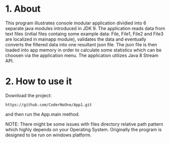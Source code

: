 # 1. About
 
 This program illustrates console modular application dividied into 6 separate java modules introduced in JDK 9. 
 The application reads data from text files (initial files containg some example data: File, File1, File2 and File3 are localized in mainapp module), validates the data and eventually converts the filtered data into one resultant json file.
 The json file is then loaded into app memory in order to calculate some statistics which can be choosen via the application menu.
 The application utilizes Java 8 Stream API.
 
# 2. How to use it

Download the project: 

```https://github.com/CoderNoOne/App1.git```

and then run the App.main method.

NOTE: There might be some issues with files directory relative path pattern which highly depends on your Operating System. Originally the program is designed to be run on windows platform.
